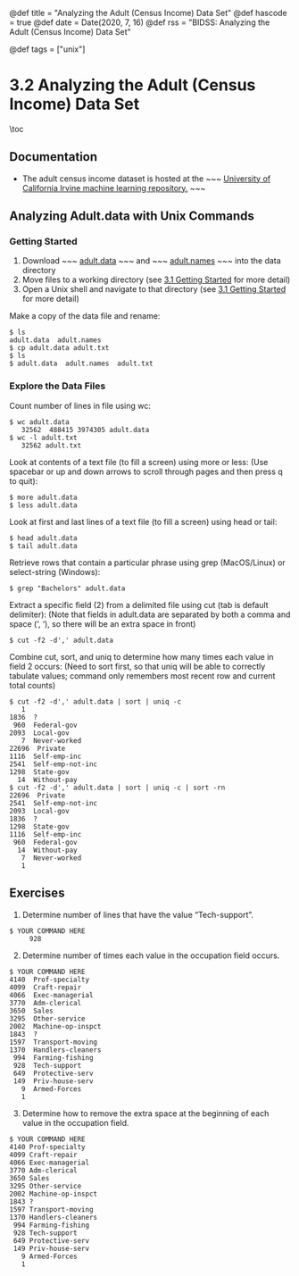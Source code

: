 @def title = "Analyzing the Adult (Census Income) Data Set"
@def hascode = true
@def date = Date(2020, 7, 16)
@def rss = "BIDSS: Analyzing the Adult (Census Income) Data Set"

@def tags = ["unix"]

# 3.2 Analyzing the Adult (Census Income) Data Set

\toc

## Documentation
* The adult census income dataset is hosted at the ~~~ <a href="https://archive.ics.uci.edu/ml/datasets/Adult" target="_blank">University of California Irvine machine learning repository.</a> ~~~

## Analyzing Adult.data with Unix Commands

### Getting Started

1. Download ~~~ <a href="https://raw.githubusercontent.com/bcbi/bidss/master/_data/adult/adult.data" target="_blank">adult.data</a> ~~~ and ~~~ <a href="https://raw.githubusercontent.com/bcbi/bidss/master/_data/adult/adult.names" target="_blank">adult.names</a> ~~~ into the data directory
2. Move files to a working directory (see [3.1 Getting Started](/programming/unix/intro) for more detail)
3. Open a Unix shell and navigate to that directory (see [3.1 Getting Started](/programming/unix/intro) for more detail)

Make a copy of the data file and rename:

```
$ ls
adult.data  adult.names
$ cp adult.data adult.txt
$ ls
$ adult.data  adult.names  adult.txt
```

### Explore the Data Files

Count number of lines in file using wc:
```
$ wc adult.data
   32562  488415 3974305 adult.data
$ wc -l adult.txt
   32562 adult.txt
```

Look at contents of a text file (to fill a screen) using more or less:
(Use spacebar or up and down arrows to scroll through pages and then press q to quit):
```
$ more adult.data
$ less adult.data
```

Look at first and last lines of a text file (to fill a screen) using head or tail:
```
$ head adult.data
$ tail adult.data
```

Retrieve rows that contain a particular phrase using grep (MacOS/Linux) or select-string (Windows):
```
$ grep "Bachelors" adult.data
```

Extract a specific field (2) from a delimited file using cut (tab is default delimiter):
(Note that fields in adult.data are separated by both a comma and space (‘, ‘), so there will be an extra space in front)
```
$ cut -f2 -d',' adult.data
```

Combine cut, sort, and uniq to determine how many times each value in field 2 occurs:
(Need to sort first, so that uniq will be able to correctly tabulate values; command only remembers most recent row and current total counts)

```
$ cut -f2 -d',' adult.data | sort | uniq -c
   1
1836  ?
 960  Federal-gov
2093  Local-gov
   7  Never-worked
22696  Private
1116  Self-emp-inc
2541  Self-emp-not-inc
1298  State-gov
  14  Without-pay
$ cut -f2 -d',' adult.data | sort | uniq -c | sort -rn
22696  Private
2541  Self-emp-not-inc
2093  Local-gov
1836  ?
1298  State-gov
1116  Self-emp-inc
 960  Federal-gov
  14  Without-pay
   7  Never-worked
   1
```

## Exercises

1. Determine number of lines that have the value “Tech-support”.

```
$ YOUR COMMAND HERE
     928
```

2. Determine number of times each value in the occupation field occurs.

```
$ YOUR COMMAND HERE
4140  Prof-specialty
4099  Craft-repair
4066  Exec-managerial
3770  Adm-clerical
3650  Sales
3295  Other-service
2002  Machine-op-inspct
1843  ?
1597  Transport-moving
1370  Handlers-cleaners
 994  Farming-fishing
 928  Tech-support
 649  Protective-serv
 149  Priv-house-serv
   9  Armed-Forces
   1
```

3. Determine how to remove the extra space at the beginning of each value in the occupation field.

```
$ YOUR COMMAND HERE
4140 Prof-specialty
4099 Craft-repair
4066 Exec-managerial
3770 Adm-clerical
3650 Sales
3295 Other-service
2002 Machine-op-inspct
1843 ?
1597 Transport-moving
1370 Handlers-cleaners
 994 Farming-fishing
 928 Tech-support
 649 Protective-serv
 149 Priv-house-serv
   9 Armed-Forces
   1
```
